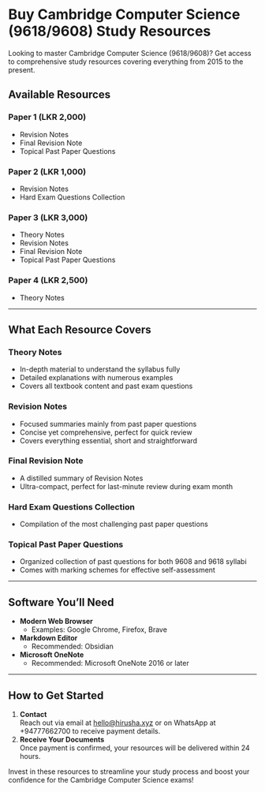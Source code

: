# Buy Cambridge Computer Science (9618/9608) Study Resources

Looking to master Cambridge Computer Science (9618/9608)? Get access to comprehensive study resources covering everything from 2015 to the present. 

<!--truncate-->


## Available Resources

### **Paper 1** (LKR 2,000)
- Revision Notes
- Final Revision Note
- Topical Past Paper Questions

### **Paper 2** (LKR 1,000)
- Revision Notes
- Hard Exam Questions Collection

### **Paper 3** (LKR 3,000)
- Theory Notes
- Revision Notes
- Final Revision Note
- Topical Past Paper Questions

### **Paper 4** (LKR 2,500)
- Theory Notes

---

## What Each Resource Covers

### **Theory Notes**
- In-depth material to understand the syllabus fully
- Detailed explanations with numerous examples
- Covers all textbook content and past exam questions

### **Revision Notes**
- Focused summaries mainly from past paper questions
- Concise yet comprehensive, perfect for quick review
- Covers everything essential, short and straightforward

### **Final Revision Note**
- A distilled summary of Revision Notes
- Ultra-compact, perfect for last-minute review during exam month

### **Hard Exam Questions Collection**
- Compilation of the most challenging past paper questions

### **Topical Past Paper Questions**
- Organized collection of past questions for both 9608 and 9618 syllabi
- Comes with marking schemes for effective self-assessment

---

## Software You’ll Need

- **Modern Web Browser**  
  - Examples: Google Chrome, Firefox, Brave
- **Markdown Editor**  
  - Recommended: Obsidian
- **Microsoft OneNote**  
  - Recommended: Microsoft OneNote 2016 or later

---

## How to Get Started

1. **Contact**  
   Reach out via email at [hello@hirusha.xyz](mailto:hello@hirusha.xyz) or on WhatsApp at +94777662700 to receive payment details.
2. **Receive Your Documents**  
   Once payment is confirmed, your resources will be delivered within 24 hours.

Invest in these resources to streamline your study process and boost your confidence for the Cambridge Computer Science exams!
